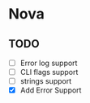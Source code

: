 # Nova
## TODO
- [ ] Error log support
- [ ] CLI flags support
- [ ] strings support
- [x] Add Error Support